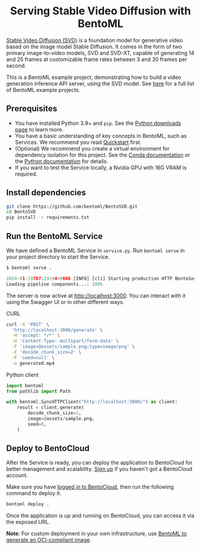 <div align="center">
    <h1 align="center">Serving Stable Video Diffusion with BentoML</h1>
</div>

[Stable Video Diffusion (SVD)](https://huggingface.co/stabilityai/stable-video-diffusion-img2vid) is a foundation model for generative video based on the image model Stable Diffusion. It comes in the form of two primary image-to-video models, SVD and SVD-XT, capable of generating 14 and 25 frames at customizable frame rates between 3 and 30 frames per second.

This is a BentoML example project, demonstrating how to build a video generation inference API server, using the SVD model. See [here](https://github.com/bentoml/BentoML?tab=readme-ov-file#%EF%B8%8F-what-you-can-build-with-bentoml) for a full list of BentoML example projects.

## Prerequisites

- You have installed Python 3.9+ and `pip`. See the [Python downloads page](https://www.python.org/downloads/) to learn more.
- You have a basic understanding of key concepts in BentoML, such as Services. We recommend you read [Quickstart](https://docs.bentoml.com/en/latest/get-started/quickstart.html) first.
- (Optional) We recommend you create a virtual environment for dependency isolation for this project. See the [Conda documentation](https://conda.io/projects/conda/en/latest/user-guide/tasks/manage-environments.html) or the [Python documentation](https://docs.python.org/3/library/venv.html) for details.
- If you want to test the Service locally, a Nvidia GPU with 16G VRAM is required.

## Install dependencies

```bash
git clone https://github.com/bentoml/BentoSVD.git
cd BentoSVD
pip install -r requirements.txt
```

## Run the BentoML Service

We have defined a BentoML Service in `service.py`. Run `bentoml serve` in your project directory to start the Service.

```python
$ bentoml serve .

2024-01-19T07:29:04+0800 [INFO] [cli] Starting production HTTP BentoServer from "service:SVDService" listening on http://localhost:3000 (Press CTRL+C to quit)
Loading pipeline components...: 100%
```

The server is now active at [http://localhost:3000](http://localhost:3000/). You can interact with it using the Swagger UI or in other different ways.

CURL

```bash
curl -X 'POST' \
  'http://localhost:3000/generate' \
  -H 'accept: */*' \
  -H 'Content-Type: multipart/form-data' \
  -F 'image=@assets/sample.png;type=image/png' \
  -F 'decode_chunk_size=2' \
  -F 'seed=null' \
  -o generated.mp4
```

Python client

```python
import bentoml
from pathlib import Path

with bentoml.SyncHTTPClient("http://localhost:3000/") as client:
    result = client.generate(
        decode_chunk_size=2,
        image=@assets/sample.png,
        seed=0,
    )
```

## Deploy to BentoCloud

After the Service is ready, you can deploy the application to BentoCloud for better management and scalability. [Sign up](https://www.bentoml.com/) if you haven't got a BentoCloud account.

Make sure you have [logged in to BentoCloud](https://docs.bentoml.com/en/latest/bentocloud/how-tos/manage-access-token.html), then run the following command to deploy it.

```bash
bentoml deploy .
```

Once the application is up and running on BentoCloud, you can access it via the exposed URL.

**Note**: For custom deployment in your own infrastructure, use [BentoML to generate an OCI-compliant image](https://docs.bentoml.com/en/latest/guides/containerization.html).
